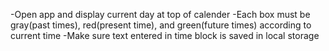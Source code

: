 -Open app and display current day at top of calender
-Each box must be gray(past times), red(present time), and green(future times) according to current time
-Make sure text entered in time block is saved in local storage

